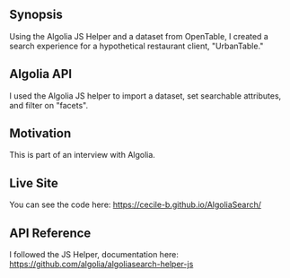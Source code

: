 ## Synopsis

Using the Algolia JS Helper and a dataset from OpenTable, I created a search experience for a hypothetical restaurant client, "UrbanTable." 

## Algolia API

I used the Algolia JS helper to import a dataset, set searchable attributes, and filter on "facets". 

## Motivation

This is part of an interview with Algolia. 

## Live Site 

You can see the code here: https://cecile-b.github.io/AlgoliaSearch/

## API Reference

I followed the JS Helper, documentation here: https://github.com/algolia/algoliasearch-helper-js
